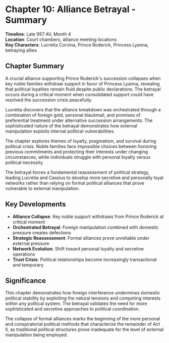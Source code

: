 # Chapter 10: Alliance Betrayal - Summary

**Timeline**: Late 957 AV, Month 4  
**Location**: Court chambers, alliance meeting locations  
**Key Characters**: Lucretia Corvina, Prince Roderick, Princess Lyanna, betraying allies

## Chapter Summary

A crucial alliance supporting Prince Roderick's succession collapses when key noble families withdraw support in favor of Princess Lyanna, revealing that political loyalties remain fluid despite public declarations. The betrayal occurs during a critical moment when consolidated support could have resolved the succession crisis peacefully.

Lucretia discovers that the alliance breakdown was orchestrated through a combination of foreign gold, personal blackmail, and promises of preferential treatment under alternative succession arrangements. The sophisticated nature of the betrayal demonstrates how external manipulation exploits internal political vulnerabilities.

The chapter explores themes of loyalty, pragmatism, and survival during political crisis. Noble families face impossible choices between honoring previous commitments and protecting their interests under changing circumstances, while individuals struggle with personal loyalty versus political necessity.

The betrayal forces a fundamental reassessment of political strategy, leading Lucretia and Cassius to develop more secretive and personally loyal networks rather than relying on formal political alliances that prove vulnerable to external manipulation.

## Key Developments

- **Alliance Collapse**: Key noble support withdraws from Prince Roderick at critical moment
- **Orchestrated Betrayal**: Foreign manipulation combined with domestic pressure creates defections
- **Strategic Reassessment**: Formal alliances prove unreliable under external pressure
- **Network Evolution**: Shift toward personal loyalty and secretive operations
- **Trust Crisis**: Political relationships become increasingly transactional and temporary

## Significance

This chapter demonstrates how foreign interference undermines domestic political stability by exploiting the natural tensions and competing interests within any political system. The betrayal validates the need for more sophisticated and secretive approaches to political coordination.

The collapse of formal alliances marks the beginning of the more personal and conspiratorial political methods that characterize the remainder of Act II, as traditional political structures prove inadequate for the level of external manipulation being employed.
